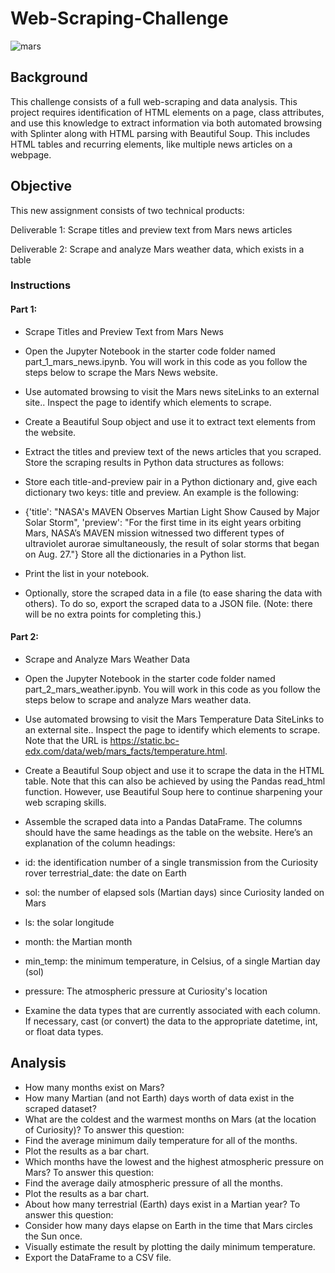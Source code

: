 # Web-Scraping-Challenge

![mars](https://user-images.githubusercontent.com/117343047/225522087-9036f1e1-19b4-450c-9899-22c35400038a.jpeg)

## Background
This challenge consists of a full web-scraping and data analysis. This project requires identification of HTML elements on a page, class attributes, and use this knowledge to extract information via both automated browsing with Splinter along with HTML parsing with Beautiful Soup. This includes HTML tables and recurring elements, like multiple news articles on a webpage.

## Objective
This new assignment consists of two technical products:

Deliverable 1: Scrape titles and preview text from Mars news articles

Deliverable 2: Scrape and analyze Mars weather data, which exists in a table


### Instructions

#### Part 1: 
* Scrape Titles and Preview Text from Mars News

* Open the Jupyter Notebook in the starter code folder named part_1_mars_news.ipynb. You will work in this code as you follow the steps below to scrape the Mars News website.

* Use automated browsing to visit the Mars news siteLinks to an external site.. Inspect the page to identify which elements to scrape.

* Create a Beautiful Soup object and use it to extract text elements from the website.

* Extract the titles and preview text of the news articles that you scraped. Store the scraping results in Python data structures as follows:

* Store each title-and-preview pair in a Python dictionary and, give each dictionary two keys: title and preview. An example is the following:

* {'title': "NASA's MAVEN Observes Martian Light Show Caused by Major Solar Storm", 
 'preview': "For the first time in its eight years orbiting Mars, NASA’s MAVEN mission witnessed two different types of ultraviolet aurorae simultaneously, the result of solar storms that began on Aug. 27."}
Store all the dictionaries in a Python list.

* Print the list in your notebook.

* Optionally, store the scraped data in a file (to ease sharing the data with others). To do so, export the scraped data to a JSON file. (Note: there will be no extra points for completing this.)

#### Part 2: 
* Scrape and Analyze Mars Weather Data
* Open the Jupyter Notebook in the starter code folder named part_2_mars_weather.ipynb. You will work in this code as you follow the steps below to scrape and analyze Mars weather data.

* Use automated browsing to visit the Mars Temperature Data SiteLinks to an external site.. Inspect the page to identify which elements to scrape. Note that the URL is https://static.bc-edx.com/data/web/mars_facts/temperature.html.

* Create a Beautiful Soup object and use it to scrape the data in the HTML table. Note that this can also be achieved by using the Pandas read_html function. However, use Beautiful Soup here to continue sharpening your web scraping skills.

* Assemble the scraped data into a Pandas DataFrame. The columns should have the same headings as the table on the website. Here’s an explanation of the column headings:

* id: the identification number of a single transmission from the Curiosity rover
terrestrial_date: the date on Earth
* sol: the number of elapsed sols (Martian days) since Curiosity landed on Mars
* ls: the solar longitude
* month: the Martian month
* min_temp: the minimum temperature, in Celsius, of a single Martian day (sol)
* pressure: The atmospheric pressure at Curiosity's location
* Examine the data types that are currently associated with each column. If necessary, cast (or convert) the data to the appropriate datetime, int, or float data types.

## Analysis

* How many months exist on Mars?
* How many Martian (and not Earth) days worth of data exist in the scraped dataset?
* What are the coldest and the warmest months on Mars (at the location of Curiosity)? To answer this question:
* Find the average minimum daily temperature for all of the months.
* Plot the results as a bar chart.
* Which months have the lowest and the highest atmospheric pressure on Mars? To answer this question:
* Find the average daily atmospheric pressure of all the months.
* Plot the results as a bar chart.
* About how many terrestrial (Earth) days exist in a Martian year? To answer this question:
* Consider how many days elapse on Earth in the time that Mars circles the Sun once.
* Visually estimate the result by plotting the daily minimum temperature.
* Export the DataFrame to a CSV file.



